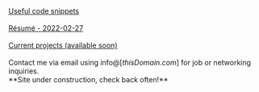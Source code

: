 <body>
    <a href="https://zruiz.com/snippets" class="btn">Useful code snippets</a>
    <br>
    <br>
    <a href="https://zruiz.com/assets/resume.pdf" class="btn">Résumé - 2022-02-27</a>
    <br>
    <br>
    <a href="https://zruiz.com/" class="btn">Current projects (available soon)</a>
    <br>
    <br>
    Contact me via email using info@[<em>thisDomain.com</em>] for job or networking inquiries.

<br>
**Site under construction, check back often!**
</body>